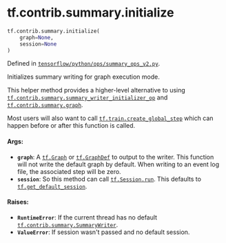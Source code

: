 <div itemscope itemtype="http://developers.google.com/ReferenceObject">
<meta itemprop="name" content="tf.contrib.summary.initialize" />
<meta itemprop="path" content="Stable" />
</div>

# tf.contrib.summary.initialize

``` python
tf.contrib.summary.initialize(
    graph=None,
    session=None
)
```



Defined in [`tensorflow/python/ops/summary_ops_v2.py`](/code/stable/tensorflow/python/ops/summary_ops_v2.py).

Initializes summary writing for graph execution mode.

This helper method provides a higher-level alternative to using
<a href="../../../tf/contrib/summary/summary_writer_initializer_op.md"><code>tf.contrib.summary.summary_writer_initializer_op</code></a> and
<a href="../../../tf/contrib/summary/graph.md"><code>tf.contrib.summary.graph</code></a>.

Most users will also want to call <a href="../../../tf/train/create_global_step.md"><code>tf.train.create_global_step</code></a>
which can happen before or after this function is called.

#### Args:

* <b>`graph`</b>: A <a href="../../../tf/Graph.md"><code>tf.Graph</code></a> or <a href="../../../tf/GraphDef.md"><code>tf.GraphDef</code></a> to output to the writer.
    This function will not write the default graph by default. When
    writing to an event log file, the associated step will be zero.
* <b>`session`</b>: So this method can call <a href="../../../tf/InteractiveSession.md#run"><code>tf.Session.run</code></a>. This defaults
    to <a href="../../../tf/get_default_session.md"><code>tf.get_default_session</code></a>.


#### Raises:

* <b>`RuntimeError`</b>: If  the current thread has no default
    <a href="../../../tf/contrib/summary/SummaryWriter.md"><code>tf.contrib.summary.SummaryWriter</code></a>.
* <b>`ValueError`</b>: If session wasn't passed and no default session.